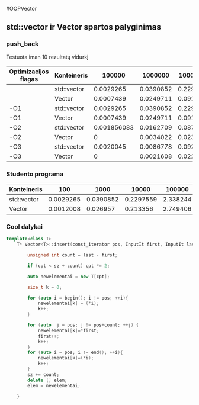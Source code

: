 #OOPVector


## std::vector ir Vector spartos palyginimas

### push_back

Testuota iman 10 rezultatų vidurkį

| Optimizacijos flagas| Konteineris      |  100000 |  1000000 |  10000000 |  100000000 |
| ------------| ------------- |--------| --------|--------|--------|
| | std::vector      | 0.0029265 | 0.0390852 | 0.2297559 | 2.338244 |
| | Vector   | 0.0007439  |   0.0249711 | 0.0913853 | 0.7739419 |
| -O1 | std::vector     | 0.0029265 | 0.0390852 | 0.2297559 | 2.338244 |
| -O1 | Vector   | 0.0007439  |   0.0249711 | 0.0913853 | 0.7739419 |
| -O2 | std::vector     | 0.001856083 |0.0162709 |0.087655| 0.7186834 |
| -O2 | Vector   | 0  |   0.0034022 | 0.0231931  | 0.2186113 |
| -O3 | std::vector     |0.0020045 | 0.0086778  | 0.0929738 |  0.7105872|
| -O3 | Vector   | 0  |   0.0021608 | 0.0220126 | 0.1728694 |


### Studento programa

| Konteineris      |  100 |  1000 |  10000 |  100000 |
| ------------- |--------| --------|--------|--------|
| std::vector      | 0.0029265 | 0.0390852 | 0.2297559 | 2.338244 |
| Vector   | 0.0012008 | 0.026957 | 0.213356 | 2.749406 |

### Cool dalykai
```cpp
template<class T>
    T* Vector<T>::insert(const_iterator pos, InputIt first, InputIt last) {

        unsigned int count = last - first;

        if (cpt < sz + count) cpt *= 2;

        auto newelementai = new T[cpt];

        size_t k = 0;

        for (auto i = begin(); i != pos; ++i){
            newelementai[k] = (*i);
            k++;
        }

        for (auto  j = pos; j != pos+count; ++j) {
            newelementai[k]=*first;
            first++;
            k++;
        }
        for (auto i = pos; i != end(); ++i){
            newelementai[k]=(*i);
            k++;
        }
        sz += count;
        delete [] elem;
        elem = newelementai;

    }
```
